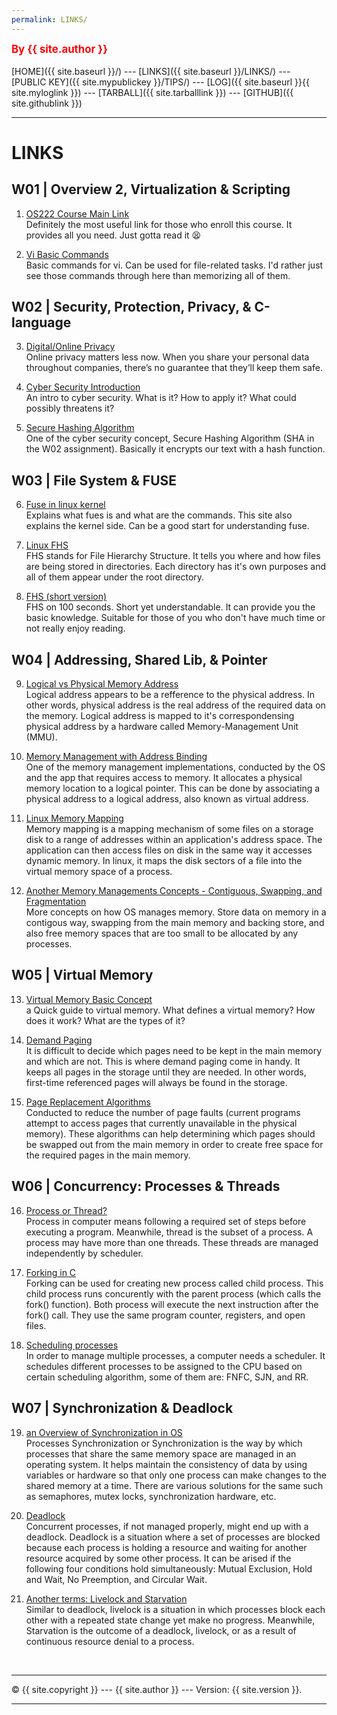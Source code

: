 ```yaml
---
permalink: LINKS/
---
```

<span style="color:red; font-weight:bold; font-size:larger;">By {{ site.author }}</span>
<br><br>
[HOME]({{ site.baseurl }}/) ---
[LINKS]({{ site.baseurl }}/LINKS/) ---
[PUBLIC KEY]({{ site.mypublickey }}/TIPS/) ---
[LOG]({{ site.baseurl }}{{ site.myloglink }}) ---
[TARBALL]({{ site.tarballlink }}) ---
[GITHUB]({{ site.githublink }})
<br>
<hr>

# LINKS

## W01 | Overview 2, Virtualization & Scripting
1. [OS222 Course Main Link](https://os.vlsm.org/)<br>
Definitely the most useful link for those who enroll this course. It provides all you need. Just gotta read it 😫

2. [Vi Basic Commands](https://www.cs.colostate.edu/helpdocs/vi.html)<br>
Basic commands for vi. Can be used for file-related tasks. I'd rather just see those commands through here than memorizing all of them.

## W02 | Security, Protection, Privacy, & C-language
3. [Digital/Online Privacy](https://www.freecodecamp.org/news/the-beginners-guide-to-online-privacy-7149b33c4a3e/)<br>
Online privacy matters less now. When you share your personal data throughout companies, there’s no guarantee that they’ll keep them safe.

4. [Cyber Security Introduction](https://www.youtube.com/watch?v=rcDO8km6R6c)<br>
An intro to cyber security. What is it? How to apply it? What could possibly threatens it?

5. [Secure Hashing Algorithm](https://www.howtogeek.com/363735/what-is-a-checksum-and-why-should-you-care/)<br>
One of the cyber security concept, Secure Hashing Algorithm (SHA in the W02 assignment). Basically it encrypts our text with a hash function.

## W03 | File System & FUSE
6. [Fuse in linux kernel](https://www.kernel.org/doc/html/latest/filesystems/fuse.html)<br>
Explains what fues is and what are the commands. This site also explains the kernel side. Can be a good start for understanding fuse.

7. [Linux FHS](https://www.geeksforgeeks.org/linux-file-hierarchy-structure/)<br>
FHS stands for File Hierarchy Structure. It tells you where and how files are being stored in directories. Each directory has it's own purposes and all of them appear under the root directory.

8. [FHS (short version)](https://www.youtube.com/watch?v=42iQKuQodW4)<br>
FHS on 100 seconds. Short yet understandable. It can provide you the basic knowledge. Suitable for those of you who don't have much time or not really enjoy reading.

## W04 | Addressing, Shared Lib, & Pointer
9. [Logical vs Physical Memory Address](https://www.geeksforgeeks.org/logical-and-physical-address-in-operating-system/)<br>
Logical address appears to be a refference to the physical address. In other words, physical address is the real address of the required data on the memory. Logical address is mapped to it's correspondensing physical address by a hardware called Memory-Management Unit (MMU).

10. [Memory Management with Address Binding](https://www.techwalla.com/articles/what-is-address-binding)<br>
One of the memory management implementations, conducted by the OS and the app that requires access to memory. It allocates a physical memory location to a logical pointer. This can be done by associating a physical address to a logical address, also known as virtual address.

11. [Linux Memory Mapping](https://frameboxxindore.com/linux/what-is-memory-mapping-in-linux.html)<br>
Memory mapping is a mapping mechanism of some files on a storage disk to a range of addresses within an application's address space. The application can then access files on disk in the same way it accesses dynamic memory. In linux, it maps the disk sectors of a file into the virtual memory space of a process.

12. [Another Memory Managements Concepts - Contiguous, Swapping, and Fragmentation](https://www.guru99.com/os-memory-management.html)<br>
More concepts on how OS manages memory. Store data on memory in a contigous way, swapping from the main memory and backing store, and also free memory spaces that are too small to be allocated by any processes.

## W05 | Virtual Memory
13. [Virtual Memory Basic Concept](https://www.geeksforgeeks.org/virtual-memory-in-operating-system/)<br>
a Quick guide to virtual memory. What defines a virtual memory? How does it work? What are the types of it?

14. [Demand Paging](https://www.javatpoint.com/os-demand-paging)<br>
It is difficult to decide which pages need to be kept in the main memory and which are not. This is where demand paging come in handy. It keeps all pages in the storage until they are needed. In other words, first-time referenced pages will always be found in the storage.

15. [Page Replacement Algorithms](https://www.studytonight.com/operating-system/page-replacement-algorithms-in-operating-system)<br>
Conducted to reduce the number of page faults (current programs attempt to access pages that currently unavailable in the physical memory). These algorithms can help determining which pages should be swapped out from the main memory in order to create free space for the required pages in the main memory.

## W06 | Concurrency: Processes & Threads
16. [Process or Thread?](https://www.javatpoint.com/process-vs-thread)<br>
Process in computer means following a required set of steps before executing a program. Meanwhile, thread is the subset of a process. A process may have more than one threads. These threads are managed independently by scheduler.

17. [Forking in C](https://www.geeksforgeeks.org/fork-system-call/)<br>
Forking can be used for creating new process called child process. This child process runs concurently with the parent process (which calls the fork() function). Both process will execute the next instruction after the fork() call. They use the same program counter, registers, and open files.

18. [Scheduling processes](https://www.tutorialspoint.com/operating_system/os_process_scheduling_algorithms.htm)<br>
In order to manage multiple processes, a computer needs a scheduler. It schedules different processes to be assigned to the CPU based on certain scheduling algorithm, some of them are: FNFC, SJN, and RR.

## W07 | Synchronization & Deadlock
19. [an Overview of Synchronization in OS](https://www.scaler.com/topics/operating-system/process-synchronization-in-os/)<br>
Processes Synchronization or Synchronization is the way by which processes that share the same memory space are managed in an operating system. It helps maintain the consistency of data by using variables or hardware so that only one process can make changes to the shared memory at a time. There are various solutions for the same such as semaphores, mutex locks, synchronization hardware, etc.

20. [Deadlock](https://www.geeksforgeeks.org/introduction-of-deadlock-in-operating-system/)<br>
Concurrent processes, if not managed properly, might end up with a deadlock. Deadlock is a situation where a set of processes are blocked because each process is holding a resource and waiting for another resource acquired by some other process. It can be arised if the following four conditions hold simultaneously: Mutual Exclusion, Hold and Wait, No Preemption, and Circular Wait.

21. [Another terms: Livelock and Starvation](https://www.baeldung.com/cs/deadlock-livelock-starvation)<br>
Similar to deadlock, livelock is a situation in which processes block each other with a repeated state change yet make no progress. Meanwhile, Starvation is the outcome of a deadlock, livelock, or as a result of continuous resource denial to a process.

<br>
<hr>
&copy; {{ site.copyright }} --- {{ site.author }} --- Version: {{ site.version }}.
<hr>
<br>
